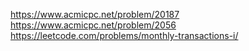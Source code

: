 https://www.acmicpc.net/problem/20187
https://www.acmicpc.net/problem/2056
https://leetcode.com/problems/monthly-transactions-i/
